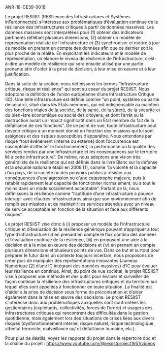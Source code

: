 ANR-18-CE39-0018

Le projet RESIIST (RESIlience des Infrastructures et Systèmes inTerconnectés) s’intéresse aux problématiques d’évaluation continue de la résilience des infrastructures critiques à partir de données massives. Les données massives sont interprétées pour (1) obtenir des indicateurs pertinents reflétant plusieurs dimensions, (2) obtenir un modèle de représentation réaliste de l’infrastructure et (3) synchroniser et mettre à jour ce modèle en prenant en compte des données afin que ce dernier soit le plus proche de la réalité. En exploitant les indicateurs et le modèle de représentation, on élabore le niveau de résilience de l’infrastructure, c’est-à-dire un modèle de résilience qui sera ensuite utilisé par une partie prenante afin d'aider à la prise de décision, à leur mise en oeuvre et à leur justification.

Dans la suite de la section, nous définissons les termes “infrastructure critique, risque et résilience” qui sont au coeur du projet RESIIST. Nous adoptons la définition de l’union européenne d’une Infrastructure Critique (IC). Une telle infrastructure est définie comme “un point, système ou partie de celui-ci, situé dans les États membres, qui est indispensable au maintien des fonctions vitales de la société, de la santé, de la sûreté, de la sécurité et du bien-être économique ou social des citoyens, et dont l’arrêt ou la destruction aurait un impact significatif dans un État membre du fait de la défaillance de ces fonctions”. De ce point de vue, toute infrastructure peut devenir critique à un moment donné en fonction des missions qui lui sont assignées et des risques susceptibles d’apparaître. Nous entendons par risque “tout événement (interne ou externe) dont l’occurrence est susceptible d’affecter le fonctionnement, la performance ou la qualité des services rendus par une infrastructure et les conséquences sur le territoire lié à cette infrastructure”. De même, nous adoptons une vision très généraliste de la résilience qui est définie dans le livre Blanc sur la défense et la sécurité nationale établi en 2008 [1], comme “la volonté et la capacité d’un pays, de la société ou des pouvoirs publics à résister aux conséquences d’une agression ou d’une catastrophe majeure, puis à rétablir rapidement leur capacité de fonctionner normalement, ou à tout le moins dans un mode socialement acceptable”. Partant de là, nous définissons la résilience comme “l’aptitude d’une infrastructure à pouvoir interagir avec d’autres infrastructures ainsi que son environnement afin de remplir ses missions et de maintenir les services attendus avec un niveau de service acceptable en fonction de la situation et face aux différents risques”. 

Le projet RESIIST vise donc à (i) proposer un modèle de l’infrastructure critique et d’évaluation de la résilience générique pouvant s’appliquer à tout type d’infrastructure (ii) en prenant en compte le flux continu des données et l’évaluation continue de la résilience, (iii) en proposant une aide à la décision et à la mise en œuvre des décisions et (iv) en prenant en compte plusieurs dimensions et plusieurs points de vue. Dans ce but et surtout pour préparer le futur dans un contexte toujours incertain, nous proposons de créer puis de manipuler des représentations innovantes (Jumeau Numérique [2] d’une IC intégrant des données massives) d’IC pour évaluer leur résilience en continue. Ainsi, du point de vue sociétal, le projet RESIIST vise à proposer une méthode et des outils pour évaluer et surveiller de façon continue la résilience des infrastructures critiques et du territoire sur lequel elles sont appelées à fonctionner en toute situation. La finalité est d’aider à la prise de décision sous forme de préconisation et d’aider également dans la mise en œuvre des décisions. Le projet RESIIST s’intéresse donc aux problématiques auxquelles sont confrontées les gestionnaires (exploitants, collectivités, forces de l’ordre) et usagers des infrastructures critiques qui rencontrent des difficultés dans la gestion quotidienne, mais également lors des situations de crises liées aux divers risques (dysfonctionnement interne, risque naturel, risque technologique, attentat terroriste, malveillance ou/ et défaillance humaine, etc.). 

Pour plus de déatils, voyez les rapports du projet dans le répertoire doc et la chaîne du projet : https://www.youtube.com/@resiistproject1951/videos

